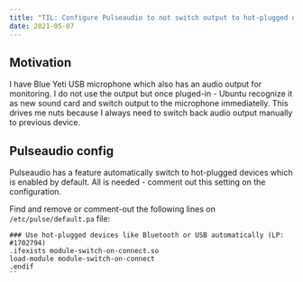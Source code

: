 ```yaml
---
title: "TIL: Configure Pulseaudio to not switch output to hot-plugged devices"
date: 2021-05-07
---
```


## Motivation

I have Blue Yeti USB microphone which also has an audio output for monitoring.
I do not use the output but once pluged-in - Ubuntu recognize it as new sound
card and switch output to the microphone immediatelly. This drives me nuts
because I always need to switch back audio output manually to previous device.

## Pulseaudio config

Pulseaudio has a feature automatically switch to hot-plugged devices which is
enabled by default. All is needed - comment out this setting on the
configuration.

Find and remove or comment-out the following lines on `/etc/pulse/default.pa`
file:

```
### Use hot-plugged devices like Bluetooth or USB automatically (LP: #1702794)
.ifexists module-switch-on-connect.so
load-module module-switch-on-connect
.endif
``
